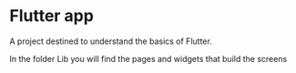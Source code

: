 # Flutter app

A project destined to understand the basics of Flutter.

In the folder Lib you will find the pages and widgets that build the screens 
